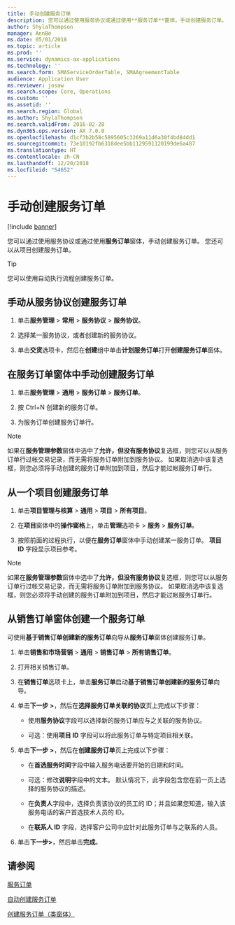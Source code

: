 ```yaml
---
title: 手动创建服务订单
description: 您可以通过使用服务协议或通过使用**服务订单**窗体，手动创建服务订单。
author: ShylaThompson
manager: AnnBe
ms.date: 05/01/2018
ms.topic: article
ms.prod: ''
ms.service: dynamics-ax-applications
ms.technology: ''
ms.search.form: SMAServiceOrderTable, SMAAgreementTable
audience: Application User
ms.reviewer: josaw
ms.search.scope: Core, Operations
ms.custom: ''
ms.assetid: ''
ms.search.region: Global
ms.author: ShylaThompson
ms.search.validFrom: 2016-02-28
ms.dyn365.ops.version: AX 7.0.0
ms.openlocfilehash: d1cf3b2b58c5895605c3269a11d6a30f4bd84dd1
ms.sourcegitcommit: 73e10192fb6318dee5bb1129591120199de6a487
ms.translationtype: HT
ms.contentlocale: zh-CN
ms.lasthandoff: 12/20/2018
ms.locfileid: "54652"
---
```

# <a name="create-service-orders-manually"></a>手动创建服务订单    

[!include [banner](../includes/banner.md)]


您可以通过使用服务协议或通过使用**服务订单**窗体，手动创建服务订单。 您还可以从项目创建服务订单。

> [!TIP]
> <P>您可以使用自动执行流程创建服务订单。 

## <a name="create-a-service-order-manually-from-a-service-agreement"></a>手动从服务协议创建服务订单

1.  单击**服务管理** \> **常用** \> **服务协议** \> **服务协议**。

2.  选择某一服务协议，或者创建新的服务协议。

3.  单击**交货**选项卡，然后在**创建**组中单击**计划服务订单**打开**创建服务订单**窗体。

## <a name="create-a-service-order-manually-in-the-service-orders-form"></a>在服务订单窗体中手动创建服务订单

1.  单击**服务管理** \> **通用** \> **服务订单** \> **服务订单**。

2.  按 Ctrl+N 创建新的服务订单。

3.  为服务订单创建服务订单行。

> [!NOTE]
> <P>如果在<STRONG>服务管理参数</STRONG>窗体中选中了<STRONG>允许，但没有服务协议</STRONG>复选框，则您可以从服务订单行过帐交易记录，而无需将服务订单附加到服务协议。 如果取消选中该复选框，则您必须将手动创建的服务订单附加到项目，然后才能过帐服务订单行。</P>

## <a name="create-a-service-order-from-a-project"></a>从一个项目创建服务订单

1.  单击**项目管理与核算** \> **通用** \> **项目** \> **所有项目**。

2.  在**项目**窗体中的**操作窗格**上，单击**管理**选项卡 \> **服务** \> **服务订单**。

3.  按照前面的过程执行，以便在**服务订单**窗体中手动创建某一服务订单。 **项目 ID** 字段显示项目参考。

> [!NOTE]
> <P>如果在<STRONG>服务管理参数</STRONG>窗体中选中了<STRONG>允许，但没有服务协议</STRONG>复选框，则您可以从服务订单行过帐交易记录，而无需将服务订单附加到服务协议。 如果取消选中该复选框，则您必须将手动创建的服务订单附加到项目，然后才能过帐服务订单行。</P>

## <a name="create-a-service-order-from-the-sales-order-form"></a>从销售订单窗体创建一个服务订单

可使用**基于销售订单创建新的服务订单**向导从**服务订单**窗体创建服务订单。

1.  单击**销售和市场营销** \> **通用** \> **销售订单** \> **所有销售订单**。

2.  打开相关销售订单。

3.  在**销售订单**选项卡上，单击**服务订单**启动**基于销售订单创建新的服务订单**向导。

4.  单击**下一步 \>**，然后在**选择服务订单关联的协议**页上完成以下步骤：
    
      - 使用**服务协议**字段可以选择新的服务订单应与之关联的服务协议。
    
      - 可选：使用**项目 ID** 字段可以将此服务订单与特定项目相关联。

5.  单击**下一步 \>**，然后在**创建服务订单**页上完成以下步骤：
    
      - 在**首选服务时间**字段中输入服务电话要开始的日期和时间。
    
      - 可选：修改**说明**字段中的文本。 默认情况下，此字段包含您在前一页上选择的服务协议的描述。
    
      - 在**负责人**字段中，选择负责该协议的员工的 ID；并且如果您知道，输入该服务电话的客户首选技术人员的 ID。
    
      - 在**联系人 ID** 字段，选择客户公司中应针对此服务订单与之联系的人员。

6.  单击**下一步\>**，然后单击**完成**。


## <a name="see-also"></a>请参阅

[服务订单](service-orders.md)

[自动创建服务订单](create-service-orders-automatically.md)

[创建服务订单（类窗体）](https://technet.microsoft.com/en-us/library/aa553901\(v=ax.60\)) 

